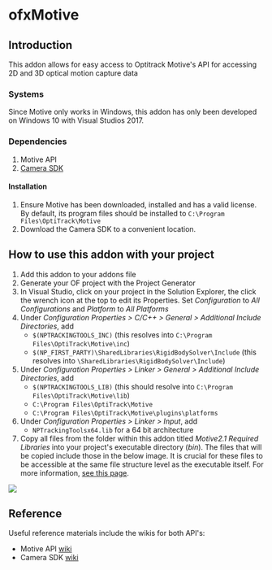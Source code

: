 # ofxMotive

## Introduction

This addon allows for easy access to Optitrack Motive's API for accessing 2D and 3D optical motion capture data

### Systems

Since Motive only works in Windows, this addon has only been developed on Windows 10 with Visual Studios 2017.

### Dependencies

1. Motive API
2. [Camera SDK](https://optitrack.com/products/camera-sdk/)

#### Installation

1. Ensure Motive has been downloaded, installed and has a valid license. By default, its program files should be installed to `C:\Program Files\OptiTrack\Motive`
2. Download the Camera SDK to a convenient location.

## How to use this addon with your project

1. Add this addon to your addons file
2. Generate your OF project with the Project Generator
3. In Visual Studio, click on your project in the Solution Explorer, the click the wrench icon at the top to edit its Properties. Set *Configuration* to *All Configurations* and *Platform* to *All Platforms*
4. Under *Configuration Properties > C/C++ > General > Additional Include Directories*, add
   - `$(NPTRACKINGTOOLS_INC)` (this resolves into `C:\Program Files\OptiTrack\Motive\inc`)
   - `$(NP_FIRST_PARTY)\SharedLibraries\RigidBodySolver\Include` (this resolves into `\SharedLibraries\RigidBodySolver\Include`)
5. Under *Configuration Properties > Linker > General > Additional Include Directories*, add 
   - `$(NPTRACKINGTOOLS_LIB)` (this should resolve into `C:\Program Files\OptiTrack\Motive\lib`)
   - `C:\Program Files\OptiTrack\Motive`
   - `C:\Program Files\OptiTrack\Motive\plugins\platforms`
6. Under *Configuration Properties > Linker > Input*, add 
   - `NPTrackingToolsx64.lib` for a 64 bit architecture
7. Copy all files from the folder within this addon titled *Motive2.1 Required Libraries* into your project's executable directory (*bin*). The files that will be copied include those in the below image. It is crucial for these files to be accessible at the same file structure level as the executable itself. For more information, [see this page](https://v21.wiki.optitrack.com/index.php?title=Motive_API:_Quick_Start_Guide#Library_Files).

![](https://v21.wiki.optitrack.com/images/6/6a/MotiveAPI_RequiredLIB.png)

## Reference

Useful reference materials include the wikis for both API's:

- Motive API [wiki](https://v20.wiki.optitrack.com/index.php?title=Motive_API)
- Camera SDK [wiki](https://v20.wiki.optitrack.com/index.php?title=Camera_SDK)



